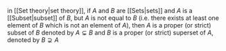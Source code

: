 in [[Set theory|set theory]], if $A$ and $B$ are [[Sets|sets]] and $A$ is a [[Subset|subset]] of $B$, but $A$ is not equal to $B$ (i.e. there exists at least one element of $B$ which is not an element of $A$), then $A$ is a proper (or strict) subset of $B$ denoted by $A\subsetneq B$ and $B$ is a proper (or strict) superset of $A$, denoted by $B\supsetneq A$